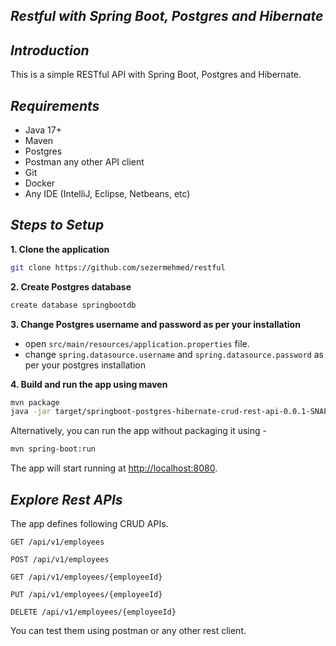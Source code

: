 ##  *Restful with Spring Boot, Postgres and  Hibernate*

##  *Introduction*
 
This is a simple RESTful API with Spring Boot, Postgres and Hibernate.

##  *Requirements*

* Java 17+
* Maven
* Postgres
* Postman any other API client
* Git
* Docker
* Any IDE (IntelliJ, Eclipse, Netbeans, etc)
##  *Steps to Setup*

**1. Clone the application**

```bash
git clone https://github.com/sezermehmed/restful
```

**2. Create Postgres database**

```bash
create database springbootdb
```

**3. Change Postgres username and password as per your installation**

+ open `src/main/resources/application.properties` file.
+ change `spring.datasource.username` and `spring.datasource.password` as per your postgres installation

**4. Build and run the app using maven**

```bash
mvn package
java -jar target/springboot-postgres-hibernate-crud-rest-api-0.0.1-SNAPSHOT.jar
```

Alternatively, you can run the app without packaging it using -

```bash
mvn spring-boot:run
```

The app will start running at <http://localhost:8080>.

##  *Explore Rest APIs*

The app defines following CRUD APIs.

    GET /api/v1/employees
    
    POST /api/v1/employees
    
    GET /api/v1/employees/{employeeId}
    
    PUT /api/v1/employees/{employeeId}
    
    DELETE /api/v1/employees/{employeeId}

You can test them using postman or any other rest client.




